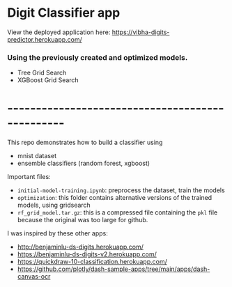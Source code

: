 # Digit Classifier app

View the deployed application here: https://vibha-digits-predictor.herokuapp.com/
 
### Using the previously created and optimized models.

* Tree Grid Search
* XGBoost Grid Search

# ------------------------------------------------

This repo demonstrates how to build a classifier using 
* mnist dataset
* ensemble classifiers (random forest, xgboost)

Important files:
* `initial-model-training.ipynb`: preprocess the dataset, train the models
* `optimization`: this folder contains alternative versions of the trained models, using gridsearch
* `rf_grid_model.tar.gz`: this is a compressed file containing the `pkl` file because the original was too large for github.


I was inspired by these other apps:
* http://benjaminlu-ds-digits.herokuapp.com/
* https://benjaminlu-ds-digits-v2.herokuapp.com/
* https://quickdraw-10-classification.herokuapp.com/
* https://github.com/plotly/dash-sample-apps/tree/main/apps/dash-canvas-ocr

